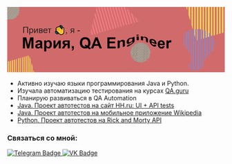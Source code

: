 ![](header3.png) 

- Активно изучаю языки программирования Java и Python.
- Изучала автоматизацию тестирования на курсах [QA.guru](https://qa.guru/)
- Планирую развиваться в QA Automation
- [Java. Проект автотестов на сайт HH.ru: UI + API tests](https://github.com/ioomoon/QA-guru-graduation.git)
- [Java. Проект автотестов на мобильное приложение Wikipedia](https://github.com/ioomoon/QA-guru-homework-mobile.git)
- [Python. Проект автотестов на Rick and Morty API](https://github.com/ioomoon/RickAndMortyApiTests.git)

### Связаться со мной:
<div id="badges">
  <a href="https://t.me/ioomoon">
    <img src="https://img.shields.io/badge/Telegram-blue?style=for-the-badge&logo=telegram&logoColor=white" alt="Telegram Badge"/>
  </a>
  <a href="https://vk.com/ioomoon">
    <img src="https://img.shields.io/badge/VK-lightgrey?style=for-the-badge&logo=vk&logoColor=white" alt="VK Badge"/>
  </a>
</div>
